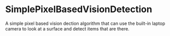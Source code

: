 # SimplePixelBasedVisionDetection
A simple pixel based vision dection algorithm that can use the built-in laptop camera to look at a surface and detect items that are there. 
